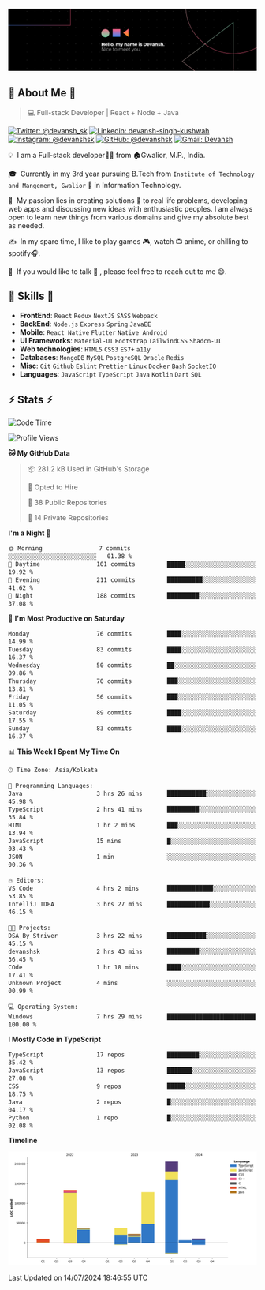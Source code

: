 ![Banner](./Devansh%20Singh%20Banner.png)

## 👋 About Me 👋

> 💻 Full-stack Developer | React + Node + Java

[![Twitter: @devansh_sk](https://img.shields.io/twitter/follow/devansh_sk?style=social)](https://twitter.com/devansh_sk)
[![Linkedin: devansh-singh-kushwah](https://img.shields.io/badge/-Devansh%20Singh%20Kushwah-blue?style=flat-square&logo=Linkedin&logoColor=white&link=https://www.linkedin.com/in/devanshsk/)](https://www.linkedin.com/in/devanshsk/)
[![Instagram: @devanshsk](https://img.shields.io/badge/-devanshsk-E4405F?style=flat-square&logo=instagram&logoColor=white)](https://instagram.com/devanshsk)
[![GitHub: @devanshsk](https://img.shields.io/github/followers/devanshsk?label=follow&style=social)](https://github.com/devanshsk)
[![Gmail: Devansh](https://img.shields.io/badge/Gmail-D14836?style=flat-square&logo=gmail&logoColor=white)](mailto:work.devanshsk@gmail.com)

💡 &nbsp;I am a Full-stack developer🧑‍💻 from 🏠Gwalior, M.P., India.

🎓 &nbsp;Currently in my 3rd year pursuing B.Tech from `Institute of Technology and Mangement, Gwalior` 🏫 in Information Technology.

🌱 &nbsp;My passion lies in creating solutions 🚩 to real life problems, developing web apps and discussing new ideas with enthusiastic peoples.
I am always open to learn new things from various domains and give my absolute best as needed.

✍️ &nbsp;In my spare time, I like to play games 🎮, watch 📺 anime, or chilling to spotify🎧.

💬 &nbsp;If you would like to talk 👋 , please feel free to reach out to me 😄.

##  🎉 Skills  🎉
- **FrontEnd**: `React` `Redux` `NextJS` `SASS` `Webpack`
- **BackEnd**: `Node.js` `Express` `Spring` `JavaEE`
- **Mobile**: `React Native` `Flutter` `Native Android`
- **UI Frameworks**: `Material-UI` `Bootstrap` `TailwindCSS` `Shadcn-UI`
- **Web technologies**: `HTML5` `CSS3` `ES7+` `a11y`
- **Databases**: `MongoDB` `MySQL` `PostgreSQL` `Oracle` `Redis`
- **Misc**: `Git` `Github` `Eslint` `Prettier` `Linux` `Docker` `Bash` `SocketIO`
- **Languages**: `JavaScript` `TypeScript` `Java` `Kotlin` `Dart` `SQL`

## ⚡ Stats ⚡
<!--START_SECTION:waka-->
![Code Time](http://img.shields.io/badge/Code%20Time-168%20hrs%203%20mins-blue)

![Profile Views](http://img.shields.io/badge/Profile%20Views-14-blue)

**🐱 My GitHub Data** 

> 📦 281.2 kB Used in GitHub's Storage 
 > 
> 💼 Opted to Hire
 > 
> 📜 38 Public Repositories 
 > 
> 🔑 14 Private Repositories 
 > 
**I'm a Night 🦉** 

```text
🌞 Morning                7 commits           ░░░░░░░░░░░░░░░░░░░░░░░░░   01.38 % 
🌆 Daytime                101 commits         █████░░░░░░░░░░░░░░░░░░░░   19.92 % 
🌃 Evening                211 commits         ██████████░░░░░░░░░░░░░░░   41.62 % 
🌙 Night                  188 commits         █████████░░░░░░░░░░░░░░░░   37.08 % 
```
📅 **I'm Most Productive on Saturday** 

```text
Monday                   76 commits          ████░░░░░░░░░░░░░░░░░░░░░   14.99 % 
Tuesday                  83 commits          ████░░░░░░░░░░░░░░░░░░░░░   16.37 % 
Wednesday                50 commits          ██░░░░░░░░░░░░░░░░░░░░░░░   09.86 % 
Thursday                 70 commits          ███░░░░░░░░░░░░░░░░░░░░░░   13.81 % 
Friday                   56 commits          ███░░░░░░░░░░░░░░░░░░░░░░   11.05 % 
Saturday                 89 commits          ████░░░░░░░░░░░░░░░░░░░░░   17.55 % 
Sunday                   83 commits          ████░░░░░░░░░░░░░░░░░░░░░   16.37 % 
```


📊 **This Week I Spent My Time On** 

```text
🕑︎ Time Zone: Asia/Kolkata

💬 Programming Languages: 
Java                     3 hrs 26 mins       ███████████░░░░░░░░░░░░░░   45.98 % 
TypeScript               2 hrs 41 mins       █████████░░░░░░░░░░░░░░░░   35.84 % 
HTML                     1 hr 2 mins         ███░░░░░░░░░░░░░░░░░░░░░░   13.94 % 
JavaScript               15 mins             █░░░░░░░░░░░░░░░░░░░░░░░░   03.43 % 
JSON                     1 min               ░░░░░░░░░░░░░░░░░░░░░░░░░   00.36 % 

🔥 Editors: 
VS Code                  4 hrs 2 mins        █████████████░░░░░░░░░░░░   53.85 % 
IntelliJ IDEA            3 hrs 27 mins       ████████████░░░░░░░░░░░░░   46.15 % 

🐱‍💻 Projects: 
DSA_By_Striver           3 hrs 22 mins       ███████████░░░░░░░░░░░░░░   45.15 % 
devanshsk                2 hrs 43 mins       █████████░░░░░░░░░░░░░░░░   36.45 % 
COde                     1 hr 18 mins        ████░░░░░░░░░░░░░░░░░░░░░   17.41 % 
Unknown Project          4 mins              ░░░░░░░░░░░░░░░░░░░░░░░░░   00.99 % 

💻 Operating System: 
Windows                  7 hrs 29 mins       █████████████████████████   100.00 % 
```

**I Mostly Code in TypeScript** 

```text
TypeScript               17 repos            █████████░░░░░░░░░░░░░░░░   35.42 % 
JavaScript               13 repos            ███████░░░░░░░░░░░░░░░░░░   27.08 % 
CSS                      9 repos             █████░░░░░░░░░░░░░░░░░░░░   18.75 % 
Java                     2 repos             █░░░░░░░░░░░░░░░░░░░░░░░░   04.17 % 
Python                   1 repo              █░░░░░░░░░░░░░░░░░░░░░░░░   02.08 % 
```



**Timeline**

![Lines of Code chart](https://raw.githubusercontent.com/DevanshSK/DevanshSK/main/assets/bar_graph.png)


 Last Updated on 14/07/2024 18:46:55 UTC
<!--END_SECTION:waka-->
